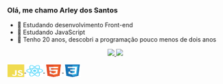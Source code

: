 ### Olá, me chamo Arley dos Santos


- 🔭 Estudando desenvolvimento Front-end
- 🤔 Estudando JavaScript
- 💬 Tenho 20 anos, descobri a programação pouco menos de dois anos



<div align="center">
  <a href="https://github.com/ArleySantos">
  <img height="180em" src="https://github-readme-stats.vercel.app/api?username=ArleySantos&show_icons=true&theme=dracula&include_all_commits=true&count_private=true"/>
  <img height="180em" src="https://github-readme-stats.vercel.app/api/top-langs/?username=ArleySantos&layout=compact&langs_count=7&theme=dracula"/>
</div>
<div style="display: inline_block"><br>
  <img align="center" alt="Arley-Js" height="30" width="40" src="https://raw.githubusercontent.com/devicons/devicon/master/icons/javascript/javascript-plain.svg">
  <img align="center" alt="Rafa-React" height="30" width="40" src="https://raw.githubusercontent.com/devicons/devicon/master/icons/react/react-original.svg">
  <img align="center" alt="Rafa-HTML" height="30" width="40" src="https://raw.githubusercontent.com/devicons/devicon/master/icons/html5/html5-original.svg">
  <img align="center" alt="Rafa-CSS" height="30" width="40" src="https://raw.githubusercontent.com/devicons/devicon/master/icons/css3/css3-original.svg">
</div>
